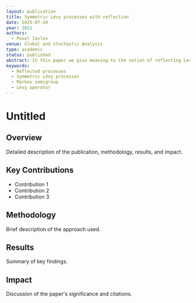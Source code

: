 ```yaml
---
layout: publication
title: Symmetric Lévy processes with reflection
date: 2025-07-20
year: 2021
authors:
  - Pavel Ievlev
venue: Global and Stochastic Analysis
type: academic
status: published
abstract: In this paper we give meaning to the notion of reflecting Levy process in a smooth domain $D$ in terms of the domain of its generator. In contrast with other approaches, we work with the classical Neumann conditions. The main idea is to construct a suitable continuation of an initial function $f$ defined on $D$ to $\mathbb{R}^d$, and then associate with it some Markov semi-group.
keywords:
  - Reflected processes
  - Symmetric Lévy processes
  - Markov semigroup
  - Lévy operator
---
```


# Untitled

## Overview

Detailed description of the publication, methodology, results, and impact.

## Key Contributions

- Contribution 1
- Contribution 2
- Contribution 3

## Methodology

Brief description of the approach used.

## Results

Summary of key findings.

## Impact

Discussion of the paper's significance and citations.